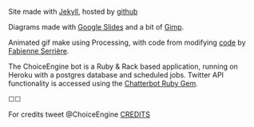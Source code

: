 Site made with [Jekyll](https://jekyllrb.com/), hosted by [github](https://github.com/tomstafford/choice-engine-text)

Diagrams made with [Google Slides](https://docs.google.com/presentation/d/1fK_Ven7ilQSXPv6dyLW7sBph1W7mTHo0vV8mwzTb7cM/edit?usp=sharing) and a bit of [Gimp](https://github.com/tomstafford/choice-engine-text).

Animated gif make using Processing, with code from modifying [code](https://pastebin.com/vyQ0fkxj-) by [Fabienne Serrière](https://twitter.com/fbz).

The ChoiceEngine bot is a Ruby & Rack based application, running on Heroku with a postgres database and scheduled jobs. Twitter API functionality is accessed using the [Chatterbot Ruby Gem](https://github.com/muffinista/chatterbot). 

&#9744;&#9744;

For credits tweet @ChoiceEngine [CREDITS](https://twitter.com/intent/tweet?text=@ChoiceEngine%20CREDITS)